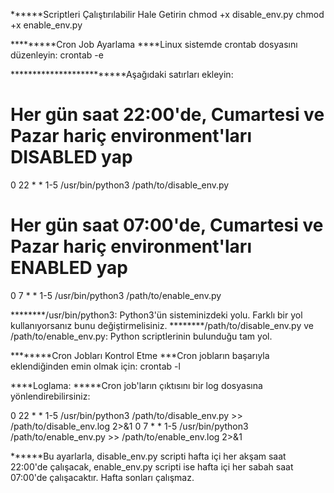 ******Scriptleri Çalıştırılabilir Hale Getirin
chmod +x disable_env.py
chmod +x enable_env.py

*********Cron Job Ayarlama
****Linux sistemde crontab dosyasını düzenleyin:
crontab -e

*************************Aşağıdaki satırları ekleyin:
# Her gün saat 22:00'de, Cumartesi ve Pazar hariç environment'ları DISABLED yap
0 22 * * 1-5 /usr/bin/python3 /path/to/disable_env.py

# Her gün saat 07:00'de, Cumartesi ve Pazar hariç environment'ları ENABLED yap
0 7 * * 1-5 /usr/bin/python3 /path/to/enable_env.py

********/usr/bin/python3: Python3'ün sisteminizdeki yolu. Farklı bir yol kullanıyorsanız bunu değiştirmelisiniz.
********/path/to/disable_env.py ve /path/to/enable_env.py: Python scriptlerinin bulunduğu tam yol.

********Cron Jobları Kontrol Etme
***Cron jobların başarıyla eklendiğinden emin olmak için:
crontab -l

****Loglama:
*****Cron job'ların çıktısını bir log dosyasına yönlendirebilirsiniz:

0 22 * * 1-5 /usr/bin/python3 /path/to/disable_env.py >> /path/to/disable_env.log 2>&1
0 7 * * 1-5 /usr/bin/python3 /path/to/enable_env.py >> /path/to/enable_env.log 2>&1

******Bu ayarlarla, disable_env.py scripti hafta içi her akşam saat 22:00'de çalışacak, enable_env.py scripti ise hafta içi her sabah saat 07:00'de çalışacaktır. Hafta sonları çalışmaz.
